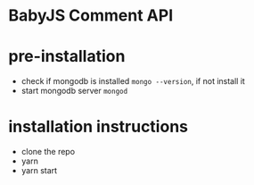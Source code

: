 # BabyJS Comment API

# pre-installation
- check if mongodb is installed `mongo --version`, if not install it
- start mongodb server `mongod`

# installation instructions
- clone the repo
- yarn
- yarn start
